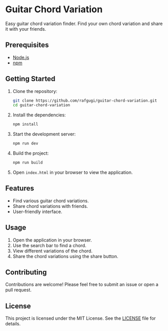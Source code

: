 # Guitar Chord Variation

Easy guitar chord variation finder. Find your own chord variation and share it with your friends.

## Prerequisites

- [Node.js](https://nodejs.org/en/)
- [npm](https://www.npmjs.com/)

## Getting Started

1. Clone the repository:

   ```sh
   git clone https://github.com/rafgugi/guitar-chord-variation.git
   cd guitar-chord-variation
   ```

2. Install the dependencies:

   ```sh
   npm install
   ```

3. Start the development server:

   ```sh
   npm run dev
   ```

4. Build the project:

   ```sh
   npm run build
   ```

5. Open `index.html` in your browser to view the application.

## Features

- Find various guitar chord variations.
- Share chord variations with friends.
- User-friendly interface.

## Usage

1. Open the application in your browser.
2. Use the search bar to find a chord.
3. View different variations of the chord.
4. Share the chord variations using the share button.

## Contributing

Contributions are welcome! Please feel free to submit an issue or open a pull request.

## License

This project is licensed under the MIT License. See the [LICENSE](LICENSE) file for details.
